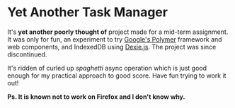 Yet Another Task Manager
===

It's **yet another poorly thought of** project made for a mid-term assignment.
It was only for fun, an experiment to try [Google's Polymer](http://polymer-project.org) framework and web components, and IndexedDB using [Dexie.js](http://dexie.org). The project was since discontinued.

It's ridden of curled up _spaghetti_ async operation which is just good enough for my practical approach to good score. Have fun trying to work it out!

**Ps. It is known not to work on Firefox and I don't know why.**